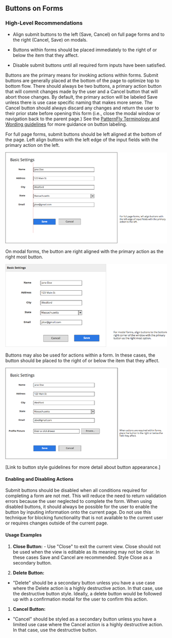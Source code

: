 ## Buttons on Forms

### High-Level Recommendations

* Align submit buttons to the left (Save, Cancel) on full page forms and to the right (Cancel, Save) on modals.

* Buttons within forms should be placed immediately to the right of or below the item that they affect.

* Disable submit buttons until all required form inputs have been satisfied.



Buttons are the primary means for invoking actions within forms.  Submit buttons are generally placed at the bottom of the page to optimize top to bottom flow.  There should always be two buttons, a primary action button that will commit changes made by the user and a Cancel button that will abort those changes.  By default, the primary action will be labeled Save unless there is use case specific naming that makes more sense.  The Cancel button should always discard any changes and return the user to their prior state before opening this form (i.e., close the modal window or navigation back to the parent page.)  See the [PatternFly Terminology and Wording guidelines](http://www.patternfly.org/styles/terminology-and-wording/#_) for more guidance on button labeling.

For full page forms, submit buttons should be left aligned at the bottom of the page. Left align buttons with the left edge of the input fields with the primary action on the left.  

![Buttons on Forms](img/buttons-on-form.png)

On modal forms, the button are right aligned with the primary action as the right most button.

![Buttons on Modal](img/buttons-on-modal.png)

Buttons may also be used for actions within a form.  In these cases, the button should be placed to the right of or below the item that they affect.

![Buttons within Form](img/buttons-within-form.png)

[Link to button style guidelines for more detail about button appearance.]

#### Enabling and Disabling Actions
Submit buttons should be disabled when all conditions required for completing a form are not met.  This will reduce the need to return validation errors because the user neglected to complete the form.  When using disabled buttons, it should always be possible for the user to enable the button by inputing information onto the current page.  Do not use this technique for blocking functionality that is not available to the current user or requires changes outside of the current page.

#### Usage Examples

  1. **Close Button:**
    - Use "Close" to exit the current view.  Close should not be used when the view is editable as its meaning may not be clear.  In these cases Save and Cancel are recommended.  Style Close as a secondary button.

  1. **Delete Button:**
   - "Delete" should be a secondary button unless you have a use case where the Delete action is a highly destructive action. In that case, use the destructive button style. Ideally, a delete button would be followed up with a confirmation modal for the user to confirm this action.

  1. **Cancel Button:**
   - "Cancel" should be styled as a secondary button unless you have a limited use case where the Cancel action is a highly destructive action. In that case, use the destructive button.
